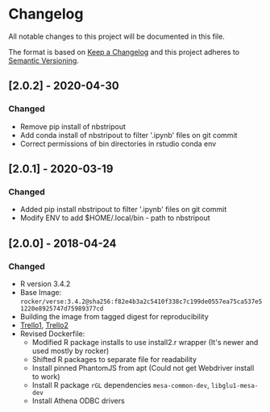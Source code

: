 # Changelog
All notable changes to this project will be documented in this file.

The format is based on [Keep a Changelog](http://keepachangelog.com/en/1.0.0/)
and this project adheres to [Semantic Versioning](http://semver.org/spec/v2.0.0.html).

## [2.0.2] - 2020-04-30
### Changed
- Remove pip install of nbstripout
- Add conda install of nbstripout to filter '.ipynb' files on git commit
- Correct permissions of bin directories in rstudio conda env

## [2.0.1] - 2020-03-19
### Changed
- Added pip install nbstripout to filter '.ipynb' files on git commit
- Modify ENV to add $HOME/.local/bin - path to nbstripout

## [2.0.0] - 2018-04-24
### Changed
- R version 3.4.2
- Base Image: `rocker/verse:3.4.2@sha256:f82e4b3a2c5410f338c7c199de0557ea75ca537e51220e8925747d75989377cd`
- Building the image from tagged digest for reproducibility
- [Trello1](https://trello.com/c/pZ1NCUhn), [Trello2](https://trello.com/c/eJxjZKFn)
- Revised Dockerfile:
    * Modified R package installs to use install2.r wrapper (It's newer and used mostly by rocker)
    * Shifted R packages to separate file for readability
    * Install pinned PhantomJS from apt (Could not get Webdriver install to work)
    * Install R package `rGL` dependencies `mesa-common-dev`, `libglu1-mesa-dev`
    * Install Athena ODBC drivers
